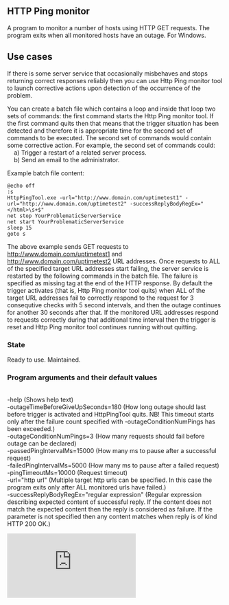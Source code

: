 ## HTTP Ping monitor
A program to monitor a number of hosts using HTTP GET requests. The program exits when all monitored hosts have an outage. For Windows.

## Use cases
If there is some server service that occasionally misbehaves and stops returning correct responses reliably then you can use Http Ping monitor tool to launch corrective actions upon detection of the occurrence of the problem. 

You can create a batch file which contains a loop and inside that loop two sets of commands: the first command starts the Http Ping monitor tool. If the first command quits then that means that the trigger situation has been detected and therefore it is appropriate time for the second set of commands to be executed. The second set of commands would contain some corrective action. For example, the second set of commands could:
<br>&nbsp;&nbsp;&nbsp;&nbsp;a) Trigger a restart of a related server process.
<br>&nbsp;&nbsp;&nbsp;&nbsp;b) Send an email to the administrator.

Example batch file content:

	@echo off
	:s
	HttpPingTool.exe -url="http://www.domain.com/uptimetest1" -url="http://www.domain.com/uptimetest2" -successReplyBodyRegEx="</html>\s+$"
	net stop YourProblematicServerService
	net start YourProblematicServerService
	sleep 15
	goto s

The above example sends GET requests to http://www.domain.com/uptimetest1 and http://www.domain.com/uptimetest2 URL addresses. Once requests to ALL of the specified target URL addresses start failing, the server service is restarted by the following commands in the batch file. The failure is specified as missing <html> tag at the end of the HTTP response. By default the trigger activates (that is, Http Ping monitor tool quits) when ALL of the target URL addresses fail to correctly respond to the request for 3 consequtive checks with 5 second intervals, and then the outage continues for another 30 seconds after that. If the monitored URL addresses respond to requests correctly during that additional time interval then the trigger is reset and Http Ping monitor tool continues running without quitting.

### State
Ready to use. Maintained.

### Program arguments and their default values
<br>-help (Shows help text)
<br>-outageTimeBeforeGiveUpSeconds=180 (How long outage should last before trigger is activated and HttpPingTool quits. NB! This timeout starts only after the failure count specified with -outageConditionNumPings has been exceeded.)
<br>-outageConditionNumPings=3 (How many requests should fail before outage can be declared)
<br>-passedPingIntervalMs=15000 (How many ms to pause after a successful request)
<br>-failedPingIntervalMs=5000 (How many ms to pause after a failed request)
<br>-pingTimeoutMs=10000 (Request timeout)
<br>-url="http url" (Multiple target http urls can be specified. In this case the program exits only after ALL monitored urls have failed.)
<br>-successReplyBodyRegEx="regular expression" (Regular expression describing expected content of successful reply. If the content does not match the expected content then the reply is considered as failure. If the parameter is not specified then any content matches when reply is of kind HTTP 200 OK.)


[![Analytics](https://ga-beacon.appspot.com/UA-351728-28/HttpPingTool/README.md?pixel)](https://github.com/igrigorik/ga-beacon)    
